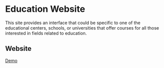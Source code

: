 # Education Website

This site provides an interface that could be specific to one of the educational centers, schools, or universities that offer courses for all those interested in fields related to education.

## Website

[Demo](https://salman-a-asaad.github.io/Education/)

